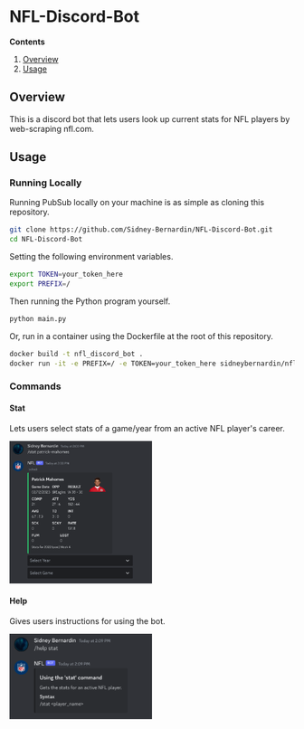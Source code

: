 # NFL-Discord-Bot

**Contents**
1. [Overview](#overview)
1. [Usage](#usage)

## Overview
This is a discord bot that lets users look up current stats for NFL players by web-scraping nfl.com.

## Usage

### Running Locally
Running PubSub locally on your machine is as simple as cloning this repository.

``` bash
git clone https://github.com/Sidney-Bernardin/NFL-Discord-Bot.git
cd NFL-Discord-Bot
```

Setting the following environment variables.

``` bash
export TOKEN=your_token_here
export PREFIX=/
```

Then running the Python program yourself.

``` bash
python main.py
```

Or, run in a container using the Dockerfile at the root of this repository.

``` bash
docker build -t nfl_discord_bot .
docker run -it -e PREFIX=/ -e TOKEN=your_token_here sidneybernardin/nfl_discord_bot
```

### Commands

#### Stat
Lets users select stats of a game/year from an active NFL player's career.
<div align=left>
  <img src="./pictures/pic1.png" width="50%" />
</div>

#### Help
Gives users instructions for using the bot.
<div align=left>
  <img src="./pictures/pic2.png" width="50%" />
</div>

